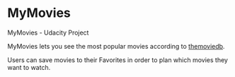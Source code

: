 # MyMovies
MyMovies - Udacity Project

MyMovies lets you see the most popular movies according to [themoviedb](https://www.themoviedb.org/?language=en).

Users can save movies to their Favorites in order to plan which movies they want to watch.
